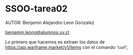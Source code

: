 # SSOO-tarea02

AUTOR: Benjamin Alejandro Leon Gonzalez

benjamin.leong@alumnos.uv.cl

Lo primero que hacemos es extraer los datos de https://api.warframe.market/v1/items con el comando 'curl', 

